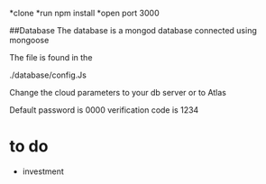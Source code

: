 *clone
*run npm install
*open port 3000

##Database 
The database is a mongod database connected using mongoose 

The file is found in the 

./database/config.Js 

Change the cloud parameters to your db server or to Atlas 



Default password is 0000
verification code is 1234

# to do 
* investment
